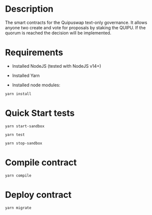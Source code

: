 # Description

The smart contracts for the Quipuswap text-only governance. It allows anyone two
create and vote for proposals by staking the QUIPU. If the quorum is reached the
decision will be implemented.

# Requirements

- Installed NodeJS (tested with NodeJS v14+)
- Installed Yarn

- Installed node modules:

```
yarn install

```

# Quick Start tests

```
yarn start-sandbox

```

```
yarn test

```

```
yarn stop-sandbox

```

# Compile contract

```
yarn compile

```

# Deploy contract

```
yarn migrate

```
